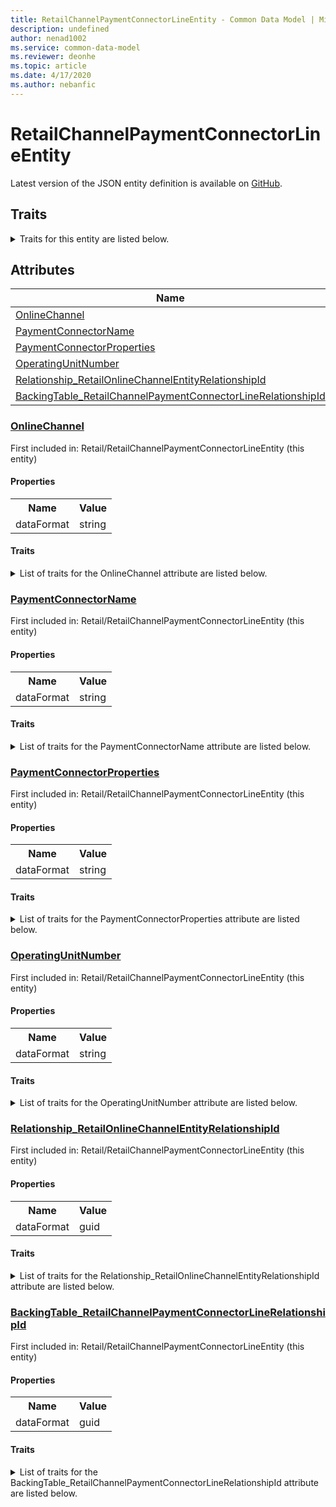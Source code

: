 ```yaml
---
title: RetailChannelPaymentConnectorLineEntity - Common Data Model | Microsoft Docs
description: undefined
author: nenad1002
ms.service: common-data-model
ms.reviewer: deonhe
ms.topic: article
ms.date: 4/17/2020
ms.author: nebanfic
---
```


# RetailChannelPaymentConnectorLineEntity

  
 Latest version of the JSON entity definition is available on <a href="https://github.com/Microsoft/CDM/tree/master/schemaDocuments/core/erp/Entities/Commerce/Retail/RetailChannelPaymentConnectorLineEntity.cdm.json" target="_blank">GitHub</a>.  

## Traits

<details>
<summary>Traits for this entity are listed below.  
</summary>

**is.CDM.entityVersion**  
  <table><tr><th>Parameter</th><th>Value</th><th>Data type</th><th>Explanation</th></tr><tr><td>versionNumber</td><td>"1.0.0"</td><td>string</td><td>semantic version number of the entity</td></tr></table>

**is.application.releaseVersion**  
  <table><tr><th>Parameter</th><th>Value</th><th>Data type</th><th>Explanation</th></tr><tr><td>releaseVersion</td><td>"10.0.13.0"</td><td>string</td><td>semantic version number of the application introducing this entity</td></tr></table>

</details>

## Attributes

|Name|Description|First Included in Instance|
|---|---|---|
|[OnlineChannel](#OnlineChannel)||<a href="RetailChannelPaymentConnectorLineEntity.md" target="_blank">Retail/RetailChannelPaymentConnectorLineEntity</a>|
|[PaymentConnectorName](#PaymentConnectorName)||<a href="RetailChannelPaymentConnectorLineEntity.md" target="_blank">Retail/RetailChannelPaymentConnectorLineEntity</a>|
|[PaymentConnectorProperties](#PaymentConnectorProperties)||<a href="RetailChannelPaymentConnectorLineEntity.md" target="_blank">Retail/RetailChannelPaymentConnectorLineEntity</a>|
|[OperatingUnitNumber](#OperatingUnitNumber)||<a href="RetailChannelPaymentConnectorLineEntity.md" target="_blank">Retail/RetailChannelPaymentConnectorLineEntity</a>|
|[Relationship_RetailOnlineChannelEntityRelationshipId](#Relationship_RetailOnlineChannelEntityRelationshipId)||<a href="RetailChannelPaymentConnectorLineEntity.md" target="_blank">Retail/RetailChannelPaymentConnectorLineEntity</a>|
|[BackingTable_RetailChannelPaymentConnectorLineRelationshipId](#BackingTable_RetailChannelPaymentConnectorLineRelationshipId)||<a href="RetailChannelPaymentConnectorLineEntity.md" target="_blank">Retail/RetailChannelPaymentConnectorLineEntity</a>|

### <a href=#OnlineChannel name="OnlineChannel">OnlineChannel</a>

First included in: Retail/RetailChannelPaymentConnectorLineEntity (this entity)  

#### Properties

<table><tr><th>Name</th><th>Value</th></tr><tr><td>dataFormat</td><td>string</td></tr></table>

#### Traits

<details>
<summary>List of traits for the OnlineChannel attribute are listed below.</summary>

**is.dataFormat.character**  
**is.dataFormat.big**  
**is.dataFormat.array**  
**is.dataFormat.character**  
**is.dataFormat.array**  
</details>

### <a href=#PaymentConnectorName name="PaymentConnectorName">PaymentConnectorName</a>

First included in: Retail/RetailChannelPaymentConnectorLineEntity (this entity)  

#### Properties

<table><tr><th>Name</th><th>Value</th></tr><tr><td>dataFormat</td><td>string</td></tr></table>

#### Traits

<details>
<summary>List of traits for the PaymentConnectorName attribute are listed below.</summary>

**is.dataFormat.character**  
**is.dataFormat.big**  
**is.dataFormat.array**  
**is.dataFormat.character**  
**is.dataFormat.array**  
</details>

### <a href=#PaymentConnectorProperties name="PaymentConnectorProperties">PaymentConnectorProperties</a>

First included in: Retail/RetailChannelPaymentConnectorLineEntity (this entity)  

#### Properties

<table><tr><th>Name</th><th>Value</th></tr><tr><td>dataFormat</td><td>string</td></tr></table>

#### Traits

<details>
<summary>List of traits for the PaymentConnectorProperties attribute are listed below.</summary>

**is.dataFormat.character**  
**is.dataFormat.big**  
**is.dataFormat.array**  
**is.dataFormat.character**  
**is.dataFormat.array**  
</details>

### <a href=#OperatingUnitNumber name="OperatingUnitNumber">OperatingUnitNumber</a>

First included in: Retail/RetailChannelPaymentConnectorLineEntity (this entity)  

#### Properties

<table><tr><th>Name</th><th>Value</th></tr><tr><td>dataFormat</td><td>string</td></tr></table>

#### Traits

<details>
<summary>List of traits for the OperatingUnitNumber attribute are listed below.</summary>

**is.dataFormat.character**  
**is.dataFormat.big**  
**is.dataFormat.array**  
**is.dataFormat.character**  
**is.dataFormat.array**  
</details>

### <a href=#Relationship_RetailOnlineChannelEntityRelationshipId name="Relationship_RetailOnlineChannelEntityRelationshipId">Relationship_RetailOnlineChannelEntityRelationshipId</a>

First included in: Retail/RetailChannelPaymentConnectorLineEntity (this entity)  

#### Properties

<table><tr><th>Name</th><th>Value</th></tr><tr><td>dataFormat</td><td>guid</td></tr></table>

#### Traits

<details>
<summary>List of traits for the Relationship_RetailOnlineChannelEntityRelationshipId attribute are listed below.</summary>

**is.dataFormat.character**  
**is.dataFormat.big**  
**is.dataFormat.array**  
**is.dataFormat.guid**  
**means.identity.entityId**  
**is.linkedEntity.identifier**  
Marks the attribute(s) that hold foreign key references to a linked (used as an attribute) entity. This attribute is added to the resolved entity to enumerate the referenced entities.  <table><tr><th>Parameter</th><th>Value</th><th>Data type</th><th>Explanation</th></tr><tr><td>entityReferences</td><td>empty table</td><td>entity</td><td>a reference to the constant entity holding the list of entity references</td></tr></table>

**is.dataFormat.guid**  
**is.dataFormat.character**  
**is.dataFormat.array**  
</details>

### <a href=#BackingTable_RetailChannelPaymentConnectorLineRelationshipId name="BackingTable_RetailChannelPaymentConnectorLineRelationshipId">BackingTable_RetailChannelPaymentConnectorLineRelationshipId</a>

First included in: Retail/RetailChannelPaymentConnectorLineEntity (this entity)  

#### Properties

<table><tr><th>Name</th><th>Value</th></tr><tr><td>dataFormat</td><td>guid</td></tr></table>

#### Traits

<details>
<summary>List of traits for the BackingTable_RetailChannelPaymentConnectorLineRelationshipId attribute are listed below.</summary>

**is.dataFormat.character**  
**is.dataFormat.big**  
**is.dataFormat.array**  
**is.dataFormat.guid**  
**means.identity.entityId**  
**is.linkedEntity.identifier**  
Marks the attribute(s) that hold foreign key references to a linked (used as an attribute) entity. This attribute is added to the resolved entity to enumerate the referenced entities.  <table><tr><th>Parameter</th><th>Value</th><th>Data type</th><th>Explanation</th></tr><tr><td>entityReferences</td><td><table><tr><th>entityReference</th><th>attributeReference</th></tr><tr><td><a href="../../../Tables/Commerce/Retail/Miscellaneous/RetailChannelPaymentConnectorLine.md" target="_blank">/core/erp/Tables/Commerce/Retail/Miscellaneous/RetailChannelPaymentConnectorLine.cdm.json/RetailChannelPaymentConnectorLine</a></td><td><a href="../../../Tables/Commerce/Retail/Miscellaneous/RetailChannelPaymentConnectorLine.md#RecId" target="_blank">RecId</a></td></tr></table></td><td>entity</td><td>a reference to the constant entity holding the list of entity references</td></tr></table>

**is.dataFormat.guid**  
**is.dataFormat.character**  
**is.dataFormat.array**  
</details>
